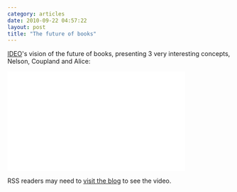 ```yaml
---
category: articles
date: 2010-09-22 04:57:22
layout: post
title: "The future of books"
---
```


<p><a href="http://ideo.com">IDEO</a>'s vision of the future of books, presenting 3 very interesting concepts, Nelson, Coupland and Alice:</p><iframe src="//player.vimeo.com/video/15142335" width="400" height="225" frameborder="0"></iframe><p>RSS readers may need to <a href="//joaobordalo.com/articles/2010/09/22/the-future-of-books">visit the blog</a> to see the video.</p>
